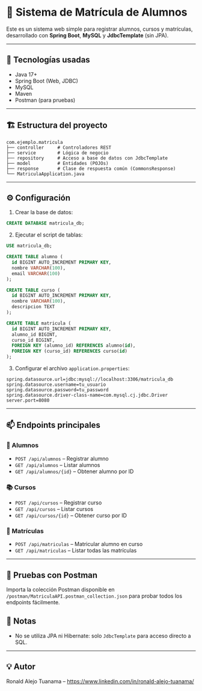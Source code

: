 # 📘 Sistema de Matrícula de Alumnos

Este es un sistema web simple para registrar alumnos, cursos y matrículas, desarrollado con **Spring Boot**, **MySQL** y **JdbcTemplate** (sin JPA).

---

## 🚀 Tecnologías usadas

- Java 17+
- Spring Boot (Web, JDBC)
- MySQL
- Maven
- Postman (para pruebas)

---

## 🏗️ Estructura del proyecto

```
com.ejemplo.matricula
├── controller     # Controladores REST
├── service        # Lógica de negocio
├── repository     # Acceso a base de datos con JdbcTemplate
├── model          # Entidades (POJOs)
├── response       # Clase de respuesta común (CommonsResponse)
└── MatriculaApplication.java
```

---

## ⚙️ Configuración

1. Crear la base de datos:

```sql
CREATE DATABASE matricula_db;
```

2. Ejecutar el script de tablas:

```sql
USE matricula_db;

CREATE TABLE alumno (
  id BIGINT AUTO_INCREMENT PRIMARY KEY,
  nombre VARCHAR(100),
  email VARCHAR(100)
);

CREATE TABLE curso (
  id BIGINT AUTO_INCREMENT PRIMARY KEY,
  nombre VARCHAR(100),
  descripcion TEXT
);

CREATE TABLE matricula (
  id BIGINT AUTO_INCREMENT PRIMARY KEY,
  alumno_id BIGINT,
  curso_id BIGINT,
  FOREIGN KEY (alumno_id) REFERENCES alumno(id),
  FOREIGN KEY (curso_id) REFERENCES curso(id)
);
```

3. Configurar el archivo `application.properties`:

```properties
spring.datasource.url=jdbc:mysql://localhost:3306/matricula_db
spring.datasource.username=tu_usuario
spring.datasource.password=tu_password
spring.datasource.driver-class-name=com.mysql.cj.jdbc.Driver
server.port=8080
```

---

## 📫 Endpoints principales

### 👤 Alumnos

- `POST /api/alumnos` – Registrar alumno
- `GET /api/alumnos` – Listar alumnos
- `GET /api/alumnos/{id}` – Obtener alumno por ID

### 📚 Cursos

- `POST /api/cursos` – Registrar curso
- `GET /api/cursos` – Listar cursos
- `GET /api/cursos/{id}` – Obtener curso por ID

### 📝 Matrículas

- `POST /api/matriculas` – Matricular alumno en curso
- `GET /api/matriculas` – Listar todas las matrículas

---

## 🧪 Pruebas con Postman

Importa la colección Postman disponible en `/postman/MatriculaAPI.postman_collection.json` para probar todos los endpoints fácilmente.

## 📌 Notas

- No se utiliza JPA ni Hibernate: solo `JdbcTemplate` para acceso directo a SQL.

---

## 💡 Autor

Ronald Alejo Tuanama – https://www.linkedin.com/in/ronald-alejo-tuanama/
